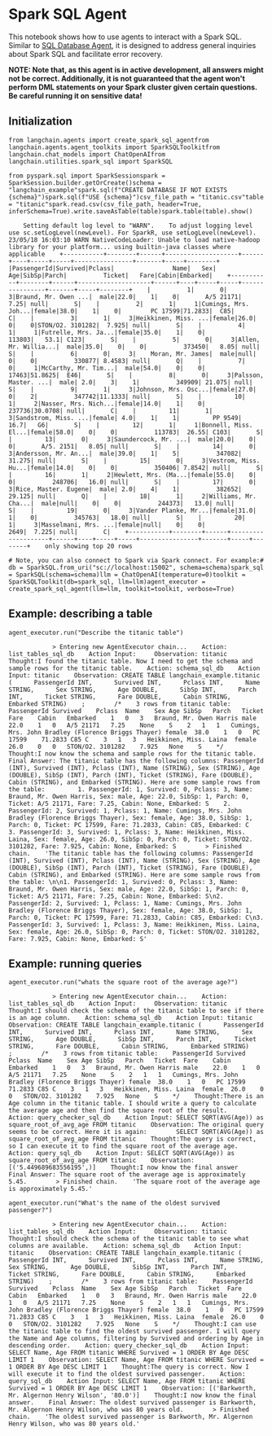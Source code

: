 Spark SQL Agent
===============

This notebook shows how to use agents to interact with a Spark SQL. Similar to [SQL Database Agent](https://python.langchain.com/en/latest/modules/agents/toolkits/examples/sql_database.html), it is designed to address general inquiries about Spark SQL and facilitate error recovery.

**NOTE: Note that, as this agent is in active development, all answers might not be correct. Additionally, it is not guaranteed that the agent won't perform DML statements on your Spark cluster given certain questions. Be careful running it on sensitive data!**

Initialization[​](#initialization "Direct link to Initialization")
------------------------------------------------------------------

    from langchain.agents import create_spark_sql_agentfrom langchain.agents.agent_toolkits import SparkSQLToolkitfrom langchain.chat_models import ChatOpenAIfrom langchain.utilities.spark_sql import SparkSQL

    from pyspark.sql import SparkSessionspark = SparkSession.builder.getOrCreate()schema = "langchain_example"spark.sql(f"CREATE DATABASE IF NOT EXISTS {schema}")spark.sql(f"USE {schema}")csv_file_path = "titanic.csv"table = "titanic"spark.read.csv(csv_file_path, header=True, inferSchema=True).write.saveAsTable(table)spark.table(table).show()

        Setting default log level to "WARN".    To adjust logging level use sc.setLogLevel(newLevel). For SparkR, use setLogLevel(newLevel).    23/05/18 16:03:10 WARN NativeCodeLoader: Unable to load native-hadoop library for your platform... using builtin-java classes where applicable    +-----------+--------+------+--------------------+------+----+-----+-----+----------------+-------+-----+--------+    |PassengerId|Survived|Pclass|                Name|   Sex| Age|SibSp|Parch|          Ticket|   Fare|Cabin|Embarked|    +-----------+--------+------+--------------------+------+----+-----+-----+----------------+-------+-----+--------+    |          1|       0|     3|Braund, Mr. Owen ...|  male|22.0|    1|    0|       A/5 21171|   7.25| null|       S|    |          2|       1|     1|Cumings, Mrs. Joh...|female|38.0|    1|    0|        PC 17599|71.2833|  C85|       C|    |          3|       1|     3|Heikkinen, Miss. ...|female|26.0|    0|    0|STON/O2. 3101282|  7.925| null|       S|    |          4|       1|     1|Futrelle, Mrs. Ja...|female|35.0|    1|    0|          113803|   53.1| C123|       S|    |          5|       0|     3|Allen, Mr. Willia...|  male|35.0|    0|    0|          373450|   8.05| null|       S|    |          6|       0|     3|    Moran, Mr. James|  male|null|    0|    0|          330877| 8.4583| null|       Q|    |          7|       0|     1|McCarthy, Mr. Tim...|  male|54.0|    0|    0|           17463|51.8625|  E46|       S|    |          8|       0|     3|Palsson, Master. ...|  male| 2.0|    3|    1|          349909| 21.075| null|       S|    |          9|       1|     3|Johnson, Mrs. Osc...|female|27.0|    0|    2|          347742|11.1333| null|       S|    |         10|       1|     2|Nasser, Mrs. Nich...|female|14.0|    1|    0|          237736|30.0708| null|       C|    |         11|       1|     3|Sandstrom, Miss. ...|female| 4.0|    1|    1|         PP 9549|   16.7|   G6|       S|    |         12|       1|     1|Bonnell, Miss. El...|female|58.0|    0|    0|          113783|  26.55| C103|       S|    |         13|       0|     3|Saundercock, Mr. ...|  male|20.0|    0|    0|       A/5. 2151|   8.05| null|       S|    |         14|       0|     3|Andersson, Mr. An...|  male|39.0|    1|    5|          347082| 31.275| null|       S|    |         15|       0|     3|Vestrom, Miss. Hu...|female|14.0|    0|    0|          350406| 7.8542| null|       S|    |         16|       1|     2|Hewlett, Mrs. (Ma...|female|55.0|    0|    0|          248706|   16.0| null|       S|    |         17|       0|     3|Rice, Master. Eugene|  male| 2.0|    4|    1|          382652| 29.125| null|       Q|    |         18|       1|     2|Williams, Mr. Cha...|  male|null|    0|    0|          244373|   13.0| null|       S|    |         19|       0|     3|Vander Planke, Mr...|female|31.0|    1|    0|          345763|   18.0| null|       S|    |         20|       1|     3|Masselmani, Mrs. ...|female|null|    0|    0|            2649|  7.225| null|       C|    +-----------+--------+------+--------------------+------+----+-----+-----+----------------+-------+-----+--------+    only showing top 20 rows    

    # Note, you can also connect to Spark via Spark connect. For example:# db = SparkSQL.from_uri("sc://localhost:15002", schema=schema)spark_sql = SparkSQL(schema=schema)llm = ChatOpenAI(temperature=0)toolkit = SparkSQLToolkit(db=spark_sql, llm=llm)agent_executor = create_spark_sql_agent(llm=llm, toolkit=toolkit, verbose=True)

Example: describing a table[​](#example-describing-a-table "Direct link to Example: describing a table")
--------------------------------------------------------------------------------------------------------

    agent_executor.run("Describe the titanic table")

                > Entering new AgentExecutor chain...    Action: list_tables_sql_db    Action Input:     Observation: titanic    Thought:I found the titanic table. Now I need to get the schema and sample rows for the titanic table.    Action: schema_sql_db    Action Input: titanic    Observation: CREATE TABLE langchain_example.titanic (      PassengerId INT,      Survived INT,      Pclass INT,      Name STRING,      Sex STRING,      Age DOUBLE,      SibSp INT,      Parch INT,      Ticket STRING,      Fare DOUBLE,      Cabin STRING,      Embarked STRING)    ;        /*    3 rows from titanic table:    PassengerId Survived    Pclass  Name    Sex Age SibSp   Parch   Ticket  Fare    Cabin   Embarked    1   0   3   Braund, Mr. Owen Harris male    22.0    1   0   A/5 21171   7.25    None    S    2   1   1   Cumings, Mrs. John Bradley (Florence Briggs Thayer) female  38.0    1   0   PC 17599    71.2833 C85 C    3   1   3   Heikkinen, Miss. Laina  female  26.0    0   0   STON/O2. 3101282    7.925   None    S    */    Thought:I now know the schema and sample rows for the titanic table.    Final Answer: The titanic table has the following columns: PassengerId (INT), Survived (INT), Pclass (INT), Name (STRING), Sex (STRING), Age (DOUBLE), SibSp (INT), Parch (INT), Ticket (STRING), Fare (DOUBLE), Cabin (STRING), and Embarked (STRING). Here are some sample rows from the table:         1. PassengerId: 1, Survived: 0, Pclass: 3, Name: Braund, Mr. Owen Harris, Sex: male, Age: 22.0, SibSp: 1, Parch: 0, Ticket: A/5 21171, Fare: 7.25, Cabin: None, Embarked: S    2. PassengerId: 2, Survived: 1, Pclass: 1, Name: Cumings, Mrs. John Bradley (Florence Briggs Thayer), Sex: female, Age: 38.0, SibSp: 1, Parch: 0, Ticket: PC 17599, Fare: 71.2833, Cabin: C85, Embarked: C    3. PassengerId: 3, Survived: 1, Pclass: 3, Name: Heikkinen, Miss. Laina, Sex: female, Age: 26.0, SibSp: 0, Parch: 0, Ticket: STON/O2. 3101282, Fare: 7.925, Cabin: None, Embarked: S        > Finished chain.    'The titanic table has the following columns: PassengerId (INT), Survived (INT), Pclass (INT), Name (STRING), Sex (STRING), Age (DOUBLE), SibSp (INT), Parch (INT), Ticket (STRING), Fare (DOUBLE), Cabin (STRING), and Embarked (STRING). Here are some sample rows from the table: \n\n1. PassengerId: 1, Survived: 0, Pclass: 3, Name: Braund, Mr. Owen Harris, Sex: male, Age: 22.0, SibSp: 1, Parch: 0, Ticket: A/5 21171, Fare: 7.25, Cabin: None, Embarked: S\n2. PassengerId: 2, Survived: 1, Pclass: 1, Name: Cumings, Mrs. John Bradley (Florence Briggs Thayer), Sex: female, Age: 38.0, SibSp: 1, Parch: 0, Ticket: PC 17599, Fare: 71.2833, Cabin: C85, Embarked: C\n3. PassengerId: 3, Survived: 1, Pclass: 3, Name: Heikkinen, Miss. Laina, Sex: female, Age: 26.0, SibSp: 0, Parch: 0, Ticket: STON/O2. 3101282, Fare: 7.925, Cabin: None, Embarked: S'

Example: running queries[​](#example-running-queries "Direct link to Example: running queries")
-----------------------------------------------------------------------------------------------

    agent_executor.run("whats the square root of the average age?")

                > Entering new AgentExecutor chain...    Action: list_tables_sql_db    Action Input:     Observation: titanic    Thought:I should check the schema of the titanic table to see if there is an age column.    Action: schema_sql_db    Action Input: titanic    Observation: CREATE TABLE langchain_example.titanic (      PassengerId INT,      Survived INT,      Pclass INT,      Name STRING,      Sex STRING,      Age DOUBLE,      SibSp INT,      Parch INT,      Ticket STRING,      Fare DOUBLE,      Cabin STRING,      Embarked STRING)    ;        /*    3 rows from titanic table:    PassengerId Survived    Pclass  Name    Sex Age SibSp   Parch   Ticket  Fare    Cabin   Embarked    1   0   3   Braund, Mr. Owen Harris male    22.0    1   0   A/5 21171   7.25    None    S    2   1   1   Cumings, Mrs. John Bradley (Florence Briggs Thayer) female  38.0    1   0   PC 17599    71.2833 C85 C    3   1   3   Heikkinen, Miss. Laina  female  26.0    0   0   STON/O2. 3101282    7.925   None    S    */    Thought:There is an Age column in the titanic table. I should write a query to calculate the average age and then find the square root of the result.    Action: query_checker_sql_db    Action Input: SELECT SQRT(AVG(Age)) as square_root_of_avg_age FROM titanic    Observation: The original query seems to be correct. Here it is again:        SELECT SQRT(AVG(Age)) as square_root_of_avg_age FROM titanic    Thought:The query is correct, so I can execute it to find the square root of the average age.    Action: query_sql_db    Action Input: SELECT SQRT(AVG(Age)) as square_root_of_avg_age FROM titanic    Observation: [('5.449689683556195',)]    Thought:I now know the final answer    Final Answer: The square root of the average age is approximately 5.45.        > Finished chain.    'The square root of the average age is approximately 5.45.'

    agent_executor.run("What's the name of the oldest survived passenger?")

                > Entering new AgentExecutor chain...    Action: list_tables_sql_db    Action Input:     Observation: titanic    Thought:I should check the schema of the titanic table to see what columns are available.    Action: schema_sql_db    Action Input: titanic    Observation: CREATE TABLE langchain_example.titanic (      PassengerId INT,      Survived INT,      Pclass INT,      Name STRING,      Sex STRING,      Age DOUBLE,      SibSp INT,      Parch INT,      Ticket STRING,      Fare DOUBLE,      Cabin STRING,      Embarked STRING)    ;        /*    3 rows from titanic table:    PassengerId Survived    Pclass  Name    Sex Age SibSp   Parch   Ticket  Fare    Cabin   Embarked    1   0   3   Braund, Mr. Owen Harris male    22.0    1   0   A/5 21171   7.25    None    S    2   1   1   Cumings, Mrs. John Bradley (Florence Briggs Thayer) female  38.0    1   0   PC 17599    71.2833 C85 C    3   1   3   Heikkinen, Miss. Laina  female  26.0    0   0   STON/O2. 3101282    7.925   None    S    */    Thought:I can use the titanic table to find the oldest survived passenger. I will query the Name and Age columns, filtering by Survived and ordering by Age in descending order.    Action: query_checker_sql_db    Action Input: SELECT Name, Age FROM titanic WHERE Survived = 1 ORDER BY Age DESC LIMIT 1    Observation: SELECT Name, Age FROM titanic WHERE Survived = 1 ORDER BY Age DESC LIMIT 1    Thought:The query is correct. Now I will execute it to find the oldest survived passenger.    Action: query_sql_db    Action Input: SELECT Name, Age FROM titanic WHERE Survived = 1 ORDER BY Age DESC LIMIT 1    Observation: [('Barkworth, Mr. Algernon Henry Wilson', '80.0')]    Thought:I now know the final answer.    Final Answer: The oldest survived passenger is Barkworth, Mr. Algernon Henry Wilson, who was 80 years old.        > Finished chain.    'The oldest survived passenger is Barkworth, Mr. Algernon Henry Wilson, who was 80 years old.'